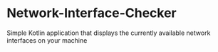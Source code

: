 # Network-Interface-Checker
Simple Kotlin application that displays the currently available network interfaces on your machine
